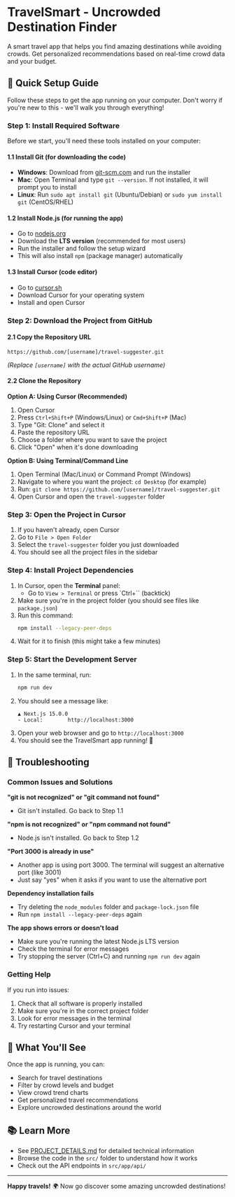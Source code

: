 # TravelSmart - Uncrowded Destination Finder

A smart travel app that helps you find amazing destinations while avoiding crowds. Get personalized recommendations based on real-time crowd data and your budget.

## 🚀 Quick Setup Guide

Follow these steps to get the app running on your computer. Don't worry if you're new to this - we'll walk you through everything!

### Step 1: Install Required Software

Before we start, you'll need these tools installed on your computer:

#### 1.1 Install Git (for downloading the code)
- **Windows**: Download from [git-scm.com](https://git-scm.com/download/win) and run the installer
- **Mac**: Open Terminal and type `git --version`. If not installed, it will prompt you to install
- **Linux**: Run `sudo apt install git` (Ubuntu/Debian) or `sudo yum install git` (CentOS/RHEL)

#### 1.2 Install Node.js (for running the app)
- Go to [nodejs.org](https://nodejs.org/)
- Download the **LTS version** (recommended for most users)
- Run the installer and follow the setup wizard
- This will also install `npm` (package manager) automatically

#### 1.3 Install Cursor (code editor)
- Go to [cursor.sh](https://cursor.sh/)
- Download Cursor for your operating system
- Install and open Cursor

### Step 2: Download the Project from GitHub

#### 2.1 Copy the Repository URL
```
https://github.com/[username]/travel-suggester.git
```
*(Replace `[username]` with the actual GitHub username)*

#### 2.2 Clone the Repository
**Option A: Using Cursor (Recommended)**
1. Open Cursor
2. Press `Ctrl+Shift+P` (Windows/Linux) or `Cmd+Shift+P` (Mac)
3. Type "Git: Clone" and select it
4. Paste the repository URL
5. Choose a folder where you want to save the project
6. Click "Open" when it's done downloading

**Option B: Using Terminal/Command Line**
1. Open Terminal (Mac/Linux) or Command Prompt (Windows)
2. Navigate to where you want the project: `cd Desktop` (for example)
3. Run: `git clone https://github.com/[username]/travel-suggester.git`
4. Open Cursor and open the `travel-suggester` folder

### Step 3: Open the Project in Cursor

1. If you haven't already, open Cursor
2. Go to `File > Open Folder`
3. Select the `travel-suggester` folder you just downloaded
4. You should see all the project files in the sidebar

### Step 4: Install Project Dependencies

1. In Cursor, open the **Terminal** panel:
   - Go to `View > Terminal` or press `Ctrl+`` (backtick)
2. Make sure you're in the project folder (you should see files like `package.json`)
3. Run this command:
   ```bash
   npm install --legacy-peer-deps
   ```
4. Wait for it to finish (this might take a few minutes)

### Step 5: Start the Development Server

1. In the same terminal, run:
   ```bash
   npm run dev
   ```
2. You should see a message like:
   ```
   ▲ Next.js 15.0.0
   - Local:        http://localhost:3000
   ```
3. Open your web browser and go to `http://localhost:3000`
4. You should see the TravelSmart app running! 🎉

## 🔧 Troubleshooting

### Common Issues and Solutions

**"git is not recognized" or "git command not found"**
- Git isn't installed. Go back to Step 1.1

**"npm is not recognized" or "npm command not found"**
- Node.js isn't installed. Go back to Step 1.2

**"Port 3000 is already in use"**
- Another app is using port 3000. The terminal will suggest an alternative port (like 3001)
- Just say "yes" when it asks if you want to use the alternative port

**Dependency installation fails**
- Try deleting the `node_modules` folder and `package-lock.json` file
- Run `npm install --legacy-peer-deps` again

**The app shows errors or doesn't load**
- Make sure you're running the latest Node.js LTS version
- Check the terminal for error messages
- Try stopping the server (Ctrl+C) and running `npm run dev` again

### Getting Help

If you run into issues:
1. Check that all software is properly installed
2. Make sure you're in the correct project folder
3. Look for error messages in the terminal
4. Try restarting Cursor and your terminal

## 📱 What You'll See

Once the app is running, you can:
- Search for travel destinations
- Filter by crowd levels and budget
- View crowd trend charts
- Get personalized travel recommendations
- Explore uncrowded destinations around the world

## 📚 Learn More

- See [PROJECT_DETAILS.md](./PROJECT_DETAILS.md) for detailed technical information
- Browse the code in the `src/` folder to understand how it works
- Check out the API endpoints in `src/app/api/`

---

**Happy travels!** 🌍 Now go discover some amazing uncrowded destinations!
